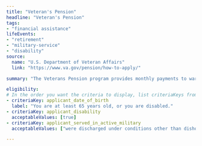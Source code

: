 ```yaml
---
title: "Veteran's Pension"
headline: "Veteran's Pension"
tags: 
- "financial assistance"
lifeEvents: 
- "retirement"
- "military-service"
- "disability"
source:
  name: "U.S. Department of Veteran Affairs"
  link: "https://www.va.gov/pension/how-to-apply/"

summary: "The Veterans Pension program provides monthly payments to wartime Veterans who meet certain age or disability requirements, and who have income and net worth within certain limits."

eligibility:
# In the order you want the criteria to display, list criteriaKeys from the csv here, each followed by a comma-separated list of which values indicate eligibility for that criteria. Wrap individual values in quotes if they have inner commas.
- criteriaKey: applicant_date_of_birth
  label: "You are at least 65 years old, or you are disabled."
- criteriaKey: applicant_disability
  acceptableValues: [true]
- criteriaKey: applicant_served_in_active_military
  acceptableValues: ["were discharged under conditions other than dishonorable"]

---
```

